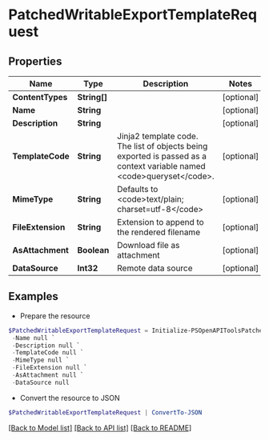 # PatchedWritableExportTemplateRequest
## Properties

Name | Type | Description | Notes
------------ | ------------- | ------------- | -------------
**ContentTypes** | **String[]** |  | [optional] 
**Name** | **String** |  | [optional] 
**Description** | **String** |  | [optional] 
**TemplateCode** | **String** | Jinja2 template code. The list of objects being exported is passed as a context variable named &lt;code&gt;queryset&lt;/code&gt;. | [optional] 
**MimeType** | **String** | Defaults to &lt;code&gt;text/plain; charset&#x3D;utf-8&lt;/code&gt; | [optional] 
**FileExtension** | **String** | Extension to append to the rendered filename | [optional] 
**AsAttachment** | **Boolean** | Download file as attachment | [optional] 
**DataSource** | **Int32** | Remote data source | [optional] 

## Examples

- Prepare the resource
```powershell
$PatchedWritableExportTemplateRequest = Initialize-PSOpenAPIToolsPatchedWritableExportTemplateRequest  -ContentTypes null `
 -Name null `
 -Description null `
 -TemplateCode null `
 -MimeType null `
 -FileExtension null `
 -AsAttachment null `
 -DataSource null
```

- Convert the resource to JSON
```powershell
$PatchedWritableExportTemplateRequest | ConvertTo-JSON
```

[[Back to Model list]](../README.md#documentation-for-models) [[Back to API list]](../README.md#documentation-for-api-endpoints) [[Back to README]](../README.md)

